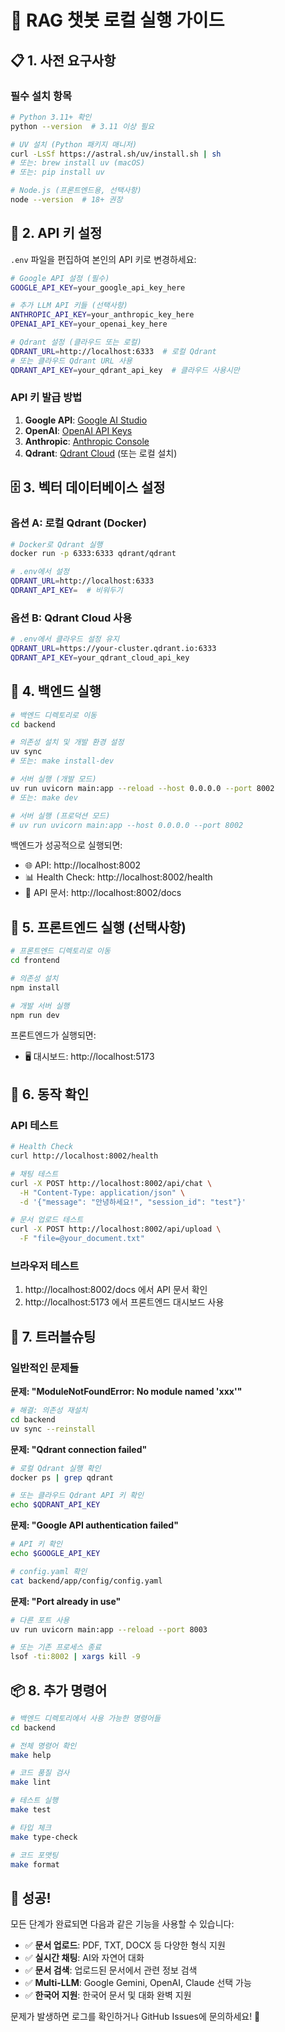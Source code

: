 # 🚀 RAG 챗봇 로컬 실행 가이드

## 📋 1. 사전 요구사항

### 필수 설치 항목
```bash
# Python 3.11+ 확인
python --version  # 3.11 이상 필요

# UV 설치 (Python 패키지 매니저)
curl -LsSf https://astral.sh/uv/install.sh | sh
# 또는: brew install uv (macOS)
# 또는: pip install uv

# Node.js (프론트엔드용, 선택사항)  
node --version  # 18+ 권장
```

## 🔑 2. API 키 설정

`.env` 파일을 편집하여 본인의 API 키로 변경하세요:

```bash
# Google API 설정 (필수)
GOOGLE_API_KEY=your_google_api_key_here

# 추가 LLM API 키들 (선택사항)
ANTHROPIC_API_KEY=your_anthropic_key_here
OPENAI_API_KEY=your_openai_key_here

# Qdrant 설정 (클라우드 또는 로컬)
QDRANT_URL=http://localhost:6333  # 로컬 Qdrant
# 또는 클라우드 Qdrant URL 사용
QDRANT_API_KEY=your_qdrant_api_key  # 클라우드 사용시만
```

### API 키 발급 방법
1. **Google API**: [Google AI Studio](https://aistudio.google.com/app/apikey)
2. **OpenAI**: [OpenAI API Keys](https://platform.openai.com/api-keys)  
3. **Anthropic**: [Anthropic Console](https://console.anthropic.com/)
4. **Qdrant**: [Qdrant Cloud](https://cloud.qdrant.io/) (또는 로컬 설치)

## 🗄️ 3. 벡터 데이터베이스 설정

### 옵션 A: 로컬 Qdrant (Docker)
```bash
# Docker로 Qdrant 실행
docker run -p 6333:6333 qdrant/qdrant

# .env에서 설정
QDRANT_URL=http://localhost:6333
QDRANT_API_KEY=  # 비워두기
```

### 옵션 B: Qdrant Cloud 사용
```bash
# .env에서 클라우드 설정 유지
QDRANT_URL=https://your-cluster.qdrant.io:6333
QDRANT_API_KEY=your_qdrant_cloud_api_key
```

## 🎯 4. 백엔드 실행

```bash
# 백엔드 디렉토리로 이동
cd backend

# 의존성 설치 및 개발 환경 설정
uv sync
# 또는: make install-dev

# 서버 실행 (개발 모드)
uv run uvicorn main:app --reload --host 0.0.0.0 --port 8002
# 또는: make dev

# 서버 실행 (프로덕션 모드)
# uv run uvicorn main:app --host 0.0.0.0 --port 8002
```

백엔드가 성공적으로 실행되면:
- 🌐 API: http://localhost:8002
- 📊 Health Check: http://localhost:8002/health
- 📖 API 문서: http://localhost:8002/docs

## 🎨 5. 프론트엔드 실행 (선택사항)

```bash
# 프론트엔드 디렉토리로 이동
cd frontend

# 의존성 설치
npm install

# 개발 서버 실행
npm run dev
```

프론트엔드가 실행되면:
- 🖥️ 대시보드: http://localhost:5173

## 🧪 6. 동작 확인

### API 테스트
```bash
# Health Check
curl http://localhost:8002/health

# 채팅 테스트
curl -X POST http://localhost:8002/api/chat \
  -H "Content-Type: application/json" \
  -d '{"message": "안녕하세요!", "session_id": "test"}'

# 문서 업로드 테스트
curl -X POST http://localhost:8002/api/upload \
  -F "file=@your_document.txt"
```

### 브라우저 테스트
1. http://localhost:8002/docs 에서 API 문서 확인
2. http://localhost:5173 에서 프론트엔드 대시보드 사용

## 🔧 7. 트러블슈팅

### 일반적인 문제들

**문제: "ModuleNotFoundError: No module named 'xxx'"**
```bash
# 해결: 의존성 재설치
cd backend
uv sync --reinstall
```

**문제: "Qdrant connection failed"**
```bash
# 로컬 Qdrant 실행 확인
docker ps | grep qdrant

# 또는 클라우드 Qdrant API 키 확인
echo $QDRANT_API_KEY
```

**문제: "Google API authentication failed"**
```bash
# API 키 확인
echo $GOOGLE_API_KEY

# config.yaml 확인
cat backend/app/config/config.yaml
```

**문제: "Port already in use"**
```bash
# 다른 포트 사용
uv run uvicorn main:app --reload --port 8003

# 또는 기존 프로세스 종료
lsof -ti:8002 | xargs kill -9
```

## 📦 8. 추가 명령어

```bash
# 백엔드 디렉토리에서 사용 가능한 명령어들
cd backend

# 전체 명령어 확인
make help

# 코드 품질 검사
make lint

# 테스트 실행
make test

# 타입 체크
make type-check

# 코드 포맷팅
make format
```

## 🎉 성공!

모든 단계가 완료되면 다음과 같은 기능을 사용할 수 있습니다:

- ✅ **문서 업로드**: PDF, TXT, DOCX 등 다양한 형식 지원
- ✅ **실시간 채팅**: AI와 자연어 대화
- ✅ **문서 검색**: 업로드된 문서에서 관련 정보 검색
- ✅ **Multi-LLM**: Google Gemini, OpenAI, Claude 선택 가능
- ✅ **한국어 지원**: 한국어 문서 및 대화 완벽 지원

문제가 발생하면 로그를 확인하거나 GitHub Issues에 문의하세요! 🚀
